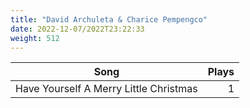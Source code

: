 ```yaml
---
title: "David Archuleta & Charice Pempengco"
date: 2022-12-07/2022T23:22:33
weight: 512
---
```




 Song | Plays 
----- | -----:
Have Yourself A Merry Little Christmas | 1
